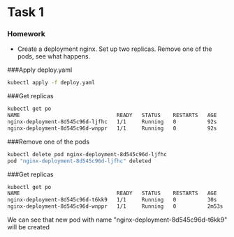 # Task 1

### Homework
* Create a deployment nginx. Set up two replicas. Remove one of the pods, see what happens.

###Apply deploy.yaml
```bash
kubectl apply -f deploy.yaml
```

###Get replicas
```bash
kubectl get po
NAME                               READY   STATUS    RESTARTS   AGE
nginx-deployment-8d545c96d-ljfhc   1/1     Running   0          92s
nginx-deployment-8d545c96d-wnppr   1/1     Running   0          92s
```

###Remove one of the pods
```bash
kubectl delete pod nginx-deployment-8d545c96d-ljfhc
pod "nginx-deployment-8d545c96d-ljfhc" deleted
```

###Get replicas
```bash
kubectl get po
NAME                               READY   STATUS    RESTARTS   AGE
nginx-deployment-8d545c96d-t6kk9   1/1     Running   0          30s
nginx-deployment-8d545c96d-wnppr   1/1     Running   0          2m53s
```

We can see that new pod with name "nginx-deployment-8d545c96d-t6kk9" will be created